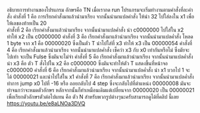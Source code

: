 อธิบายการทำงานของโปรแกรม
อักษรคือ TN
เมื่อเรากด run โปรแกรมจะเริ่มทำงานตามคำสั่งที่ละคำสั่ง
คำสั่งที่ 1 คือ การเรียกคำสั่งมาแล้วนำมาเรียง จากนั้นนำมาแปลคำสั่ง   ให้นำ 32 ไปใส่ลงใน x1 เพื่อให้เลขลงท้ายเป็น 20  
คำสั่งที่ 2 คือ เรียกคำสั่งมาแล้วนำมาเรียง จากนั้นนำมาแปลค่ำสั่ง นำ c0000000 ไปใส่ใน x2 ทำให้ x2 เป็น c0000000
คำสั่งที่ 3 คือ เรียกคำสั่งมาแล้วนำมาเรียง จากนั้นนำมาแปลค่ำสั่ง โหลด 1 byte จาก x1 คือ 00000020 ซึ่งเป็นตัว T นำไปใส่ที่ x3 ทำให้ x3 เป็น 00000054
คำสั่งที่ 4 คือ เรียกคำสั่งมาแล้วนำมาเรียง จากนั้นนำมาแปลค่ำสั่ง เช็คว่า x3 กับ x0 เท่ากันหรือไม่ ซึ่งมัยจะไปเท่า จะเป็น Fulse ซึ่งมันจะไม่จำ
คำสั่งที่ 5 คือ เรียกคำสั่งมาแล้วนำมาเรียง จากนั้นนำมาแปลค่ำสั่ง นำ x3 คือ ตัว T สั่งไปใน x2 คือ c0000000 ซึ่งมันจะทำให้ตัว T แสดงขึ้นที่หน้าจอ c0000000
คำสั่งที่ 6 คือ เรียกคำสั่งมาแล้วนำมาเรียง จากนั้นนำมาแปลค่ำสั่ง นำ x1 บวกไป 1 จะได้ 00000021 และนำไปใส่ใน x1
คำสั่งที่ 7 คือ เรียกคำสั่งมาแล้วนำมาเรียง จากนั้นนำมาแปลค่ำสั่ง ทำการ jump x0 ไปที่ -16 หรือ ถอยกลับไป 4 step ซึ่งจะกลับไปที่ตำแหน่ง 00000008 มันจะทำจนกว่าจะหมดตัวอักษร
หลักจากนั้นก็ทำเหมือนเดิมแต่เปลี่ยนจาก 00000020 เป็น 00000021 เพื่อเรียกตัวอักษรตัวต่อไปแทน คือ ตัว N
สำหรับพวกรูปต่างๆนะครับสามารถดูได้ที่คลิป นี้เลย https://youtu.be/e8aLNOa3DVQ
